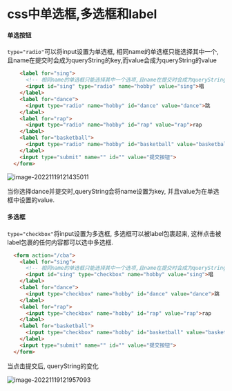 # css中单选框,多选框和label

#### 单选按钮

``type="radio"``可以将input设置为单选框,  相同name的单选框只能选择其中一个,  且name在提交时会成为queryString的key,而value会成为queryString的value

```html
    <label for="sing">
      <!-- 相同name的单选框只能选择其中一个选项,且name在提交时会成为queryString的key,而value会成为queryString的value -->
      <input id="sing" type="radio" name="hobby" value="sing">唱
    </label>
    <label for="dance">
      <input type="radio" name="hobby" id="dance" value="dance">跳
    </label>
    <label for="rap">
      <input type="radio" name="hobby" id="rap" value="rap">rap
    </label>
    <label for="basketball">
      <input type="radio" name="hobby" id="basketball" value="basketball">篮球
    </label>
    <input type="submit" name="" id="" value="提交按钮">
  </form>
```

![image-20221119121435011](C:\Users\35392\AppData\Roaming\Typora\typora-user-images\image-20221119121435011.png)

当你选择dance并提交时,queryString会将name设置为key, 并且value为在单选框中设置的value. 

#### 多选框

``type="checkbox"``将input设置为多选框,  多选框可以被label包裹起来,  这样点击被label包裹的任何内容都可以选中多选框.  

```html
  <form action="/cba">
    <label for="sing">
      <!-- 相同name的单选框只能选择其中一个选项,且name在提交时会成为queryString的key,而value会成为queryString的value -->
      <input id="sing" type="checkbox" name="hobby" value="sing">唱
    </label>
    <label for="dance">
      <input type="checkbox" name="hobby" id="dance" value="dance">跳
    </label>
    <label for="rap">
      <input type="checkbox" name="hobby" id="rap" value="rap">rap
    </label>
    <label for="basketball">
      <input type="checkbox" name="hobby" id="basketball" value="basketball">篮球
    </label>
    <input type="submit" name="" id="" value="提交按钮">
  </form>
```

当点击提交后, queryString的变化

![image-20221119121957093](C:\Users\35392\AppData\Roaming\Typora\typora-user-images\image-20221119121957093.png)






